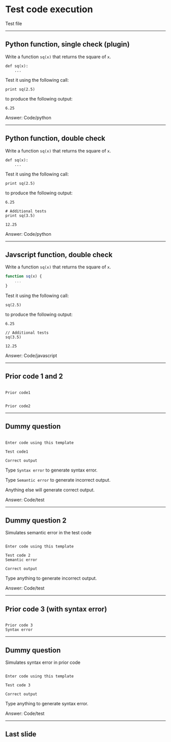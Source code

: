 <!--slidoc-defaults --pace=1 --features=assessment,grade_response -->
# Test code execution

Test file

<script>
var TestScripts = {};
TestScripts.basic = [
  ['-ready'],
  ['+loginPrompt', 0, 500, 'login'],
  ['+lateTokenPrompt', 0, 0, 'lateToken', ['none']],
  ['initSession', 0, 0, 'reset'],
  ['initSlideView', 2, 500, 'code', ['def sq(x):\n  return x**2\n']],
  ['answerTally', 3, 500, 'code', ['def sq(x):\n  return x**2\n']],
  ['answerTally', 0, 0, 'end']
  ];
Slidoc.enableTesting(Slidoc.getParameter('testscript')||'', TestScripts);
</script>

---

## Python function, single check (plugin)

Write a function `sq(x)` that returns the square of `x`.

```
def sq(x):
    ...

```

Test it using the following call:

```python_test
print sq(2.5)
```

to produce the following output:

```nb_output
6.25
```

Answer: Code/python

---

## Python function, double check

Write a function `sq(x)` that returns the square of `x`.

```
def sq(x):
    ...

```

Test it using the following call:

```python_test
print sq(2.5)
```

to produce the following output:

```nb_output
6.25
```

```python_test
# Additional tests
print sq(3.5)
```

```nb_output
12.25
```

Answer: Code/python

---

## Javscript function, double check

Write a function `sq(x)` that returns the square of `x`.

```javascript
function sq(x) {
    ...
}
```

Test it using the following call:

```javascript_test
sq(2.5)
```

to produce the following output:

```nb_output
6.25
```

```javascript_test
// Additional tests
sq(3.5)
```

```nb_output
12.25
```

Answer: Code/javascript

---

## Prior code 1 and 2

```python_input

Prior code1

```

```python_input

Prior code2

```

---

## Dummy question


```

Enter code using this template

```

```python_test
Test code1
```

```nb_output
Correct output
```

Type `Syntax error` to generate syntax error. 

Type `Semantic error` to generate incorrect output.

Anything else will generate correct output.

Answer: Code/test

---

## Dummy question 2

Simulates semantic error in the test code

```

Enter code using this template

```

```python_test
Test code 2
Semantic error
```

```nb_output
Correct output
```

Type anything to generate incorrect output.

Answer: Code/test

---

## Prior code 3 (with syntax error)

```python_input

Prior code 3
Syntax error

```

---

## Dummy question

Simulates syntax error in prior code

```

Enter code using this template

```

```python_test
Test code 3
```

```nb_output
Correct output
```

Type anything to generate syntax error.

Answer: Code/test

---

## Last slide

